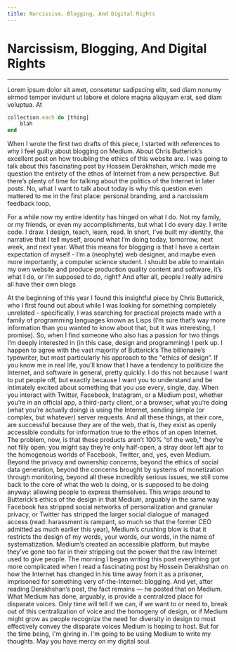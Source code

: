 ```yaml
---
title: Narcissism, Blogging, And Digital Rights
---
```


# Narcissism, Blogging, And Digital Rights

---

Lorem ipsum dolor sit amet, consetetur sadipscing elitr, sed diam nonumy eirmod
tempor invidunt ut labore et dolore magna aliquyam erat, sed diam voluptua. At

~~~ ruby
collection.each do |thing|
    blah
end
~~~

When I wrote the first two drafts of this piece, I started with references to why I feel guilty about blogging on Medium. About Chris Butterick’s excellent post on how troubling the ethics of this website are. I was going to talk about this fascinating post by Hossein Derakhshan, which made me question the entirety of the ethos of Internet from a new perspective. But there’s plenty of time for talking about the politics of the Internet in later posts. No, what I want to talk about today is why this question even mattered to me in the first place: personal branding, and a narcissism feedback loop.

For a while now my entire identity has hinged on what I do. Not my family, or my friends, or even my accomplishments, but what I do every day. I write code. I draw. I design, teach, learn, read. In short, I’ve built my identity, the narrative that I tell myself, around what I’m doing today, tomorrow, next week, and next year. What this means for blogging is that I have a certain expectation of myself - I’m a (neophyte) web designer, and maybe even more importantly, a computer science student. I should be able to maintain my own website and produce production quality content and software, it’s what I do, or I’m supposed to do, right? And after all, people I really admire all have their own blogs


At the beginning of this year I found this insightful piece by Chris Butterick, who I first found out about while I was looking for something completely unrelated - specifically, I was searching for practical projects made with a family of programming languages known as Lisps (I’m sure that’s way more information than you wanted to know about that, but it was interesting, I promise). So, when I find someone who also has a passion for two things I’m deeply interested in (in this case, design and programming) I perk up. I happen to agree with the vast majority of Butterick’s The billionaire’s typewriter, but most particularly his approach to the "ethics of design”.
If you know me in real life, you’ll know that I have a tendency to politicize the Internet, and software in general, pretty quickly. I do this not because I want to put people off, but exactly because I want you to understand and be intimately excited about something that you use every, single, day. When you interact with Twitter, Facebook, Instagram, or a Medium post, whether you’re in an official app, a third-party client, or a browser, what you’re doing (what you’re actually doing) is using the Internet, sending simple (or complex, but whatever) server requests. And all these things, at their core, are successful because they are of the web, that is, they exist as openly accessible conduits for information true to the ethos of an open Internet. The problem, now, is that these products aren’t 100% “of the web,” they’re not filly open; you might say they’re only half-open, a stray door left ajar to the homogenous worlds of Facebook, Twitter, and, yes, even Medium. Beyond the privacy and ownership concerns, beyond the ethics of social data generation, beyond the concerns brought by systems of monetization through monitoring, beyond all these incredibly serious issues, we still come back to the core of what the web is doing, or is supposed to be doing anyway: allowing people to express themselves. This wraps around to Butterick’s ethics of the design in that Medium, arguably in the same way Facebook has stripped social networks of personalization and granular privacy, or Twitter has stripped the larger social dialogue of managed access (read: harassment is rampant, so much so that the former CEO admitted as much earlier this year), Medium’s crushing blow is that it restricts the design of my words, your words, our words, in the name of systematization. Medium’s created an accessible platform, but maybe they’ve gone too far in their stripping out the power that the raw Internet used to give people.
The morning I began writing this post everything got more complicated when I read a fascinating post by Hossein Derakhshan on how the Internet has changed in his time away from it as a prisoner, imprisoned for something very of-the-Internet: blogging. And yet, after reading Derakhshan’s post, the fact remains — he posted that on Medium. What Medium has done, arguably, is provide a centralized place for disparate voices. Only time will tell if we can, if we want to or need to, break out of this centralization of voice and the homogeny of design, or if Medium might grow as people recognize the need for diversity in design to most effectively convey the disparate voices Medium is hoping to host. But for the time being, I'm giving in. I'm going to be using Medium to write my thoughts. May you have mercy on my digital soul.
